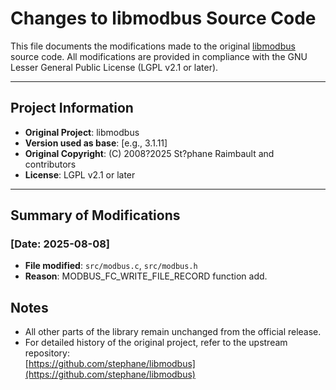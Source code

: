 # Changes to libmodbus Source Code

This file documents the modifications made to the original [libmodbus](http://www.libmodbus.org/) source code.
All modifications are provided in compliance with the GNU Lesser General Public License (LGPL v2.1 or later).

---

## Project Information
- **Original Project**: libmodbus  
- **Version used as base**: [e.g., 3.1.11]  
- **Original Copyright**: (C) 2008?2025 St?phane Raimbault and contributors  
- **License**: LGPL v2.1 or later  

---

## Summary of Modifications

### [Date: 2025-08-08]
- **File modified**: `src/modbus.c`, `src/modbus.h`  
- **Reason**: MODBUS_FC_WRITE_FILE_RECORD function add.

## Notes
- All other parts of the library remain unchanged from the official release.  
- For detailed history of the original project, refer to the upstream repository:  
  [https://github.com/stephane/libmodbus](https://github.com/stephane/libmodbus)